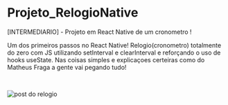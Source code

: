 # Projeto_RelogioNative
[INTERMEDIARIO] - Projeto em React Native de um cronometro !

Um dos primeiros passos no React Native!
Relogio(cronometro) totalmente do zero com JS utilizando setInterval e clearInterval e reforçando o uso de hooks useState.
Nas coisas simples e explicaçoes certeiras como do Matheus Fraga a gente vai pegando tudo!

<br>

![post do relogio](https://user-images.githubusercontent.com/101480326/201192825-63c1bda3-a8f8-4e5b-a65b-bcf3ff27725e.jpg)
